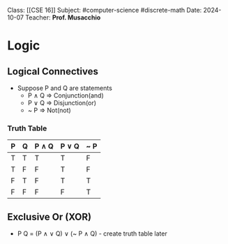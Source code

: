 
Class: [[CSE 16]]
Subject: #computer-science #discrete-math 
Date: 2024-10-07
Teacher: **Prof. Musacchio**

# Logic

## Logical Connectives
- Suppose P and Q are statements
	- P $\wedge$ Q => Conjunction(and)
	- P $\vee$ Q => Disjunction(or)
	- ~ P => Not(not)

### Truth Table

| P   | Q   | P $\wedge$ Q | P $\vee$ Q | ~ P |
| --- | --- | ------------ | ---------- | --- |
| T   | T   | T            | T          | F   |
| T   | F   | F            | T          | F   |
| F   | T   | F            | T          | T   |
| F   | F   | F            | F          | T   |
## Exclusive Or (XOR)

- P $\newcommand*\xor{\oplus}$ Q = (P $\wedge$ $\vee$ Q) $\vee$ (~ P $\wedge$ Q) - create truth table later

